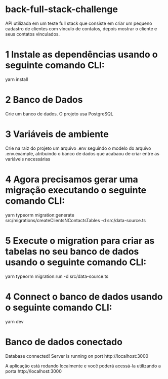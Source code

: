 # back-full-stack-challenge
API utilizada em um teste full stack que consiste em criar um pequeno cadastro de clientes com vínculo de contatos, depois mostrar o cliente e seus contatos vinculados.

# 1 Instale as dependências usando o seguinte comando CLI:
yarn install

# 2 Banco de Dados
Crie um banco de dados. O projeto usa PostgreSQL

# 3 Variáveis de ambiente
Crie na raiz do projeto um arquivo .env seguindo o modelo do arquivo .env.example, atribuindo o banco de dados que acabaou de criar entre as variáveis necessárias

# 4 Agora precisamos gerar uma migração executando o seguinte comando CLI:
yarn typeorm migration:generate src/migrations/createClientsNContactsTables -d src/data-source.ts

# 5 Execute o migration para criar as tabelas no seu banco de dados usando o seguinte comando CLI:
yarn typeorm migration:run -d src/data-source.ts

# 4 Connect o banco de dados usando o seguinte comando CLI:
yarn dev

# Banco de dados conectado
Database connected!
Server is running on port http://localhost:3000

A aplicação está rodando localmente e você poderá acessá-la utilizando a porta http://localhost:3000



